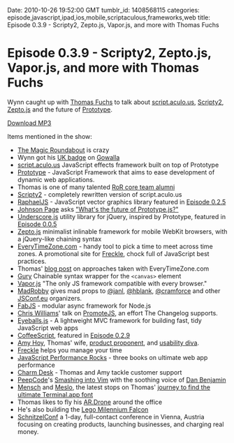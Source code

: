 Date: 2010-10-26 19:52:00 GMT
tumblr_id: 1408568115
categories: episode,javascript,ipad,ios,mobile,scriptaculous,frameworks,web
title: Episode 0.3.9 - Scripty2, Zepto.js, Vapor.js, and more with Thomas Fuchs

# Episode 0.3.9 - Scripty2, Zepto.js, Vapor.js, and more with Thomas Fuchs

Wynn caught up with [Thomas Fuchs](http://mir.aculo.us/) to talk about [script.aculo.us](http://script.aculo.us/), [Scripty2](http://scripty2.com/), [Zepto.js](http://github.com/madrobby/zepto) and the future of [Prototype](http://www.prototypejs.org/).

[Download MP3](http://changelogshow.com/105/17257-episode-0-3-9-scripty2-zepto-js-vapor-js-and-more-with-thomas-fuchs.mp3)

Items mentioned in the show:

* [The Magic Roundabout](http://wynn.fm/7i) is crazy
* Wynn got his [UK badge](http://gowalla.com/users/pengwynn/pins) on [Gowalla](http://gowalla.com)
* [script.aculo.us](http://script.aculo.us/) JavaScript effects framework built on top of Prototype
* [Prototype](http://www.prototypejs.org/) - JavaScript Framework that aims to ease development of dynamic web applications.
* Thomas is one of many talented [RoR core team alumni](http://rubyonrails.org/core/alumni)
* [Scripty2](http://scripty2.com/) - completely rewritten version of script.aculo.us
* [RaphaelJS](http://thechangelog.com/post/631899187/episode-0-2-5-rapha-ljs-with-dmitry-baranovskiy) - JavaScript vector graphics library featured in [Episode 0.2.5](http://thechangelog.com/post/631899187/episode-0-2-5-rapha-ljs-with-dmitry-baranovskiy)
* [Johnson Page](http://twitter.com/jwpage) asks ["What's the future of Prototype.js?"](http://twitter.com/jwpage/status/26987618419)
* [Underscore.js](http://thechangelog.com/post/272530971/episode-0-0-5-document-cloud) utility library for jQuery, inspired by Prototype, featured in [Episode 0.0.5](http://thechangelog.com/post/272530971/episode-0-0-5-document-cloud)
* [Zepto.js](http://github.com/madrobby/zepto) minimalist inlinable framework for mobile WebKit browsers, with a jQuery-like chaining syntax 
* [EveryTimeZone.com](http://everytimezone.com/) - handy tool to pick a time to meet across time zones. A promotional site for [Freckle](http://letsfreckle.com/), chock full of JavaScript best practices.
* Thomas' [blog post](http://mir.aculo.us/2010/06/04/making-an-ipad-html5-app-making-it-really-fast/) on approaches taken with EveryTimeZone.com
* [Gury](http://thechangelog.com/post/1291711468/gury-a-jquery-inspired-html5-canvas-javascript) Chainable syntax wrapper for the `<canvas>` element
* [Vapor.js](http://github.com/madrobby/vapor.js) "The only JS framework compatible with every browser."
* [MadRobby](http://github.com/madrobby) gives mad props to [@janl](http://twitter.com/janl), [@hblank](http://twitter.com/hblank), [@cramforce](http://twitter.com/cramforce) and other [JSConf.eu](http://jsconf.eu/2010/) organizers.
* [FabJS](http://github.com/jed/fab) - modular async framework for Node.js
* [Chris Williams](http://twitter.com/#!/voodootikigod)' talk on [PromoteJS](http://promotejs.com/), an effort The Changelog supports.
* [Eyeballs.js](http://github.com/paulca/eyeballs.js) - A lightweight MVC framework for building fast, tidy JavaScript web apps
* [CoffeeScript](http://jashkenas.github.com/coffee-script/), featured in [Episode 0.2.9](http://thechangelog.com/post/849754840/episode-0-2-9-coffeescript-with-jeremy-ashkenas)
* [Amy Hoy](http://cheerfulsw.com/), Thomas' wife, [product proponent](http://unicornfree.com/), and [usability diva](http://slash7.com).
* [Freckle](http://letsfreckle.com/) helps you manage your time
* [JavaScript Performance Rocks](http://javascriptrocks.com/performance/) - three books on ultimate web app performance
* [Charm Desk](http://charmde.sk/) - Thomas and Amy tackle customer support
* [PeepCode](http://peepcode.com)'s [Smashing into Vim](http://peepcode.com/products/smash-into-vim-i) with the soothing voice of [Dan Benjamin](http://5by5.tv/)
* [Mensch](http://blog.coder.io/mensch-a-new-menlo-like-coding-font.html) and [Meslo](http://github.com/andreberg/Meslo-Font), the latest stops on Thomas' [journey to find the ultimate Terminal.app font](http://mir.aculo.us/2010/10/12/the-long-search-for-a-terminal-font-is-over/)
* Thomas likes to fly his [AR.Drone](http://ardrone.parrot.com/parrot-ar-drone/usa/) around the office
* He's also building the [Lego Milennium Falcon](http://www.amazon.com/Star-Lego-Millenium-Falcon-7190/dp/B0000WS4YW)
* [SchnitzelConf](http://schnitzelconf.com/) a 1-day, full-contact conference in Vienna, Austria 
focusing on creating products, launching businesses, and charging real money.
